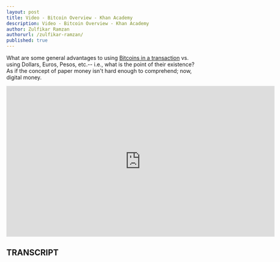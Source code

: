 ```yaml
---
layout: post
title: Video - Bitcoin Overview - Khan Academy
description: Video - Bitcoin Overview - Khan Academy
author: Zulfikar Ramzan
authorurl: /zulfikar-ramzan/
published: true
---
```


<p>What are some general advantages to using <a href="/confidential-transactions/">Bitcoins in a transaction</a> vs. using Dollars, Euros, Pesos, etc.-- i.e., what is the point of their existence? As if the concept of paper money isn't hard enough to comprehend; now, digital money.</p>

<center><iframe width="700" height="394" src="https://www.youtube.com/embed/Y-w7SnQWwVA" frameborder="0" allowfullscreen></iframe></center>

<h2>TRANSCRIPT</h2>
